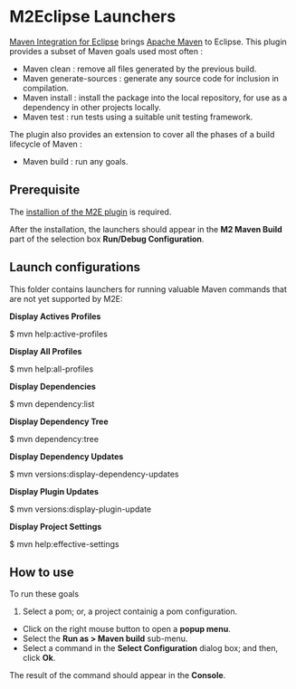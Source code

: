 M2Eclipse Launchers
===================

[Maven Integration for Eclipse](http://eclipse.org/m2e) brings [Apache Maven](http://maven.apache.org) to Eclipse. This plugin provides a subset of Maven goals used most often :
- Maven clean				      : remove all files generated by the previous build.
- Maven generate-sources 	: generate any source code for inclusion in compilation. 
- Maven install				    : install the package into the local repository, for use as a dependency in other projects locally.
- Maven test				      : run tests using a suitable unit testing framework.

The plugin also provides an extension to cover all the phases of a build lifecycle of Maven :
- Maven build             : run any goals.

## Prerequisite ##
The [installion of the M2E plugin](http://eclipse.org/m2e/download) is required.

After the installation, the launchers should appear in the **M2 Maven Build** part of the selection box **Run/Debug Configuration**.

## Launch configurations ##

This folder contains launchers for running valuable Maven commands that are not yet supported by M2E:

**Display Actives Profiles**

$ mvn help:active-profiles

**Display All Profiles**

$ mvn help:all-profiles

**Display Dependencies**

$ mvn dependency:list

**Display Dependency Tree**

$ mvn dependency:tree

**Display Dependency Updates**

$ mvn versions:display-dependency-updates

**Display Plugin Updates**

$ mvn versions:display-plugin-update

**Display Project Settings**

$ mvn help:effective-settings

## How to use ##
To run these goals

1. Select a pom; or, a project containig a pom configuration.
* Click on the right mouse button to open a **popup menu**.
* Select the **Run as > Maven build** sub-menu.
* Select a command in the **Select Configuration** dialog box; and then, click **Ok**.

The result of the command should appear in the **Console**.
